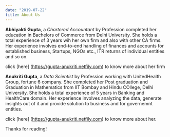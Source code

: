 ```yaml
---
date: "2019-07-22"
title: About Us
---
```


**Abhiyakti Gupta**, a *Chartered Accountant* by Profession completed her education in Bachelors of Commerce from Delhi University. She holds a total experience of 3 years wih her own firm and also with other CA firms. Her experience involves end-to-end handling of finances and accounts for established business, Startups, NGOs etc., ITR returns of individual entities and so on. 

click [here] (https://gupta-anukriti.netfily.com) to know more about her firm


**Anukriti Gupta**, a *Data Scientist* by Profession working with UnitedHealth Group, fortune 6 company. She completed her Post graduation and Graduation in Mathematics from  IIT Bombay and Hindu COllege, Delhi University. She holds a total experience of 5 years in Banking and HealthCare domain. Her experience involves analyzing the data, generate insights out of it and provide solution to business and for governemnt entities. 

click [here] (https://gupta-anukriti.netfily.com) to know more about her.






Thanks for reading!
